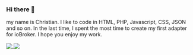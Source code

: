 ### Hi there 👋

my name is Christian. I like to code in HTML, PHP, Javascript, CSS, JSON and so on. In the last time, I spent the most time to create my first adapter for ioBroker. I hope you enjoy my work.
<!--
**ciddi89/ciddi89** is a ✨ _special_ ✨ repository because its `README.md` (this file) appears on your GitHub profile.

Here are some ideas to get you started:

- 🔭 I’m currently working on ...
- 🌱 I’m currently learning ...
- 👯 I’m looking to collaborate on ...
- 🤔 I’m looking for help with ...
- 💬 Ask me about ...
- 📫 How to reach me: ...
- 😄 Pronouns: ...
- ⚡ Fun fact: ...
-->

<a href="https://github.com/ciddi89">
  <img align="center" src="https://github-readme-stats.vercel.app/api?username=ciddi89&show_icons=true&theme=onedark" />
</a>
<a href="https://github.com/ciddi89">
  <img align="center" src="https://github-readme-stats.vercel.app/api/top-langs/?username=ciddi89&layout=compact&theme=onedark" />
</a>
